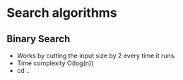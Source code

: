 # Search algorithms

## Binary Search
- Works by cutting the input size by 2 every time it runs.
- Time complexity O(log(n))
- cd ..
